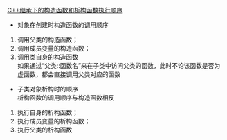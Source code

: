 [C++继承下的构造函数和析构函数执行顺序](https://link.zhihu.com/?target=https%3A//blog.csdn.net/m0_37624402/article/details/95605130)

- 对象在创建时构造函数的调用顺序

1. 调用父类的构造函数；
2. 调用成员变量的构造函数；
3. 调用类自身的构造函数  
    如果通过“父类::函数名”来在子类中访问父类的函数，此时不论该函数是否为虚函数，都会直接调用父类对应的函数



- 子类对象析构时的顺序  
    析构函数的调用顺序与构造函数相反

1. 执行自身的析构函数；
2. 执行成员变量的析构函数；
3. 执行父类的析构函数